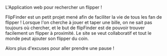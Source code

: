 L'Application web pour rechercher un flipper !

FlipFinder est un petit projet mené afin de faciliter la vie de tous les fan de flipper !
Lorsque l'on cherche à jouer et taper une bille, on ne sait pas toujours où chercher, et le but de flipFinder est de pouvoir trouver facilement un flipper à proximité. 
Le site se veut collaboratif et tout le monde peut ajouter son flipper du coin.

Alors plus d'excuses pour aller prendre une pause !